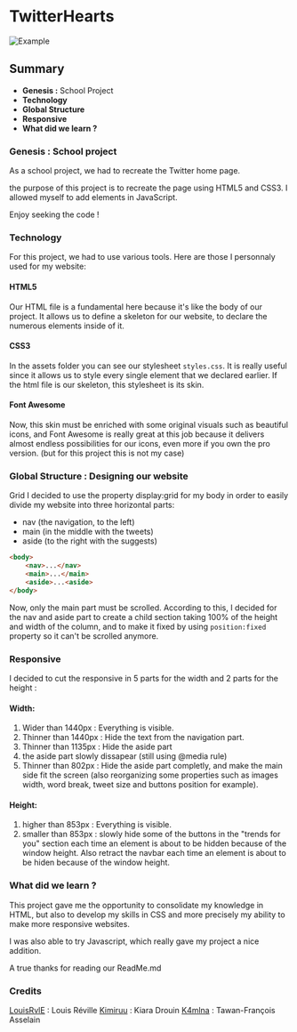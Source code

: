 # TwitterHearts

![Example](./assets/img/screenreadme.PNG)

## Summary

- **Genesis :** School Project
- **Technology**
- **Global Structure**
- **Responsive**
- **What did we learn ?**

### Genesis : School project

As a school project, we had to recreate the Twitter home page.

the purpose of this project is to recreate the page using HTML5 and CSS3. I allowed myself to add elements in JavaScript.

Enjoy seeking the code !

### Technology

For this project, we had to use various tools. Here are those I personnaly used for my website:
#### HTML5

Our HTML file is a fundamental here because it's like the body of our project. It allows us to define a skeleton for our website, to declare the numerous elements inside of it.  

#### CSS3

In the assets folder you can see our stylesheet `styles.css`. It is really useful since it allows us to style every single element that we declared earlier. If the html file is our skeleton, this stylesheet is its skin.

#### Font Awesome

Now, this skin must be enriched with some original visuals such as beautiful icons, and Font Awesome is really great at this job because it delivers almost endless possibilities for our icons, even more if you own the pro version. (but for this project this is not my case)   


### Global Structure : Designing our website

Grid
I decided to use the property display:grid for my body in order to easily divide my website into three horizontal parts:
- nav (the navigation, to the left)
- main (in the middle with the tweets)
- aside (to the right with the suggests)

```html
<body>
    <nav>...</nav>
    <main>...</main>
    <aside>...<aside>
</body>
```

Now, only the main part must be scrolled. According to this, I decided for the nav and aside part to create a child section taking 100% of the height and width of the column, and to make it fixed by using `position:fixed` property so it can't be scrolled anymore. 

### Responsive

I decided to cut the responsive in 5 parts for the width and 2 parts for the height :

#### Width:
1. Wider than 1440px : Everything is visible.
2. Thinner than 1440px : Hide the text from the navigation part.
3. Thinner than 1135px : Hide the aside part
4. the aside part slowly dissapear (still using @media rule)
5. Thinner than 802px : Hide the aside part completly, and make the main side fit the screen (also reorganizing some properties such as images width, word break, tweet size and buttons position for example).

#### Height:
1. higher than 853px : Everything is visible.
2. smaller than 853px : slowly hide some of the buttons in the "trends for you" section each time an element is about to be hidden because of the window height. Also retract the navbar each time an element is about to be hiden because of the window height.


### What did we learn ?

This project gave me the opportunity to consolidate my knowledge in HTML, but also to develop my skills in CSS and more precisely my ability to make more responsive websites.

I was also able to try Javascript, which really gave my project a nice addition.

A true thanks for reading our ReadMe.md

### Credits

[LouisRvlE](https://github.com/LouisRvlE) : Louis Réville
[Kimiruu](https://github.com/Kimiruu) : Kiara Drouin
[K4mlna](https://github.com/K4mlna) : Tawan-François Asselain
